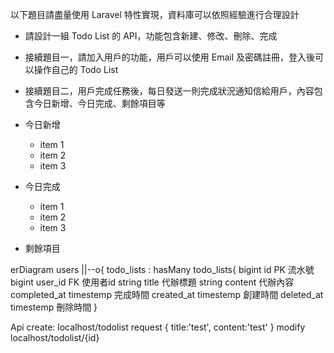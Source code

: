 以下題目請盡量使用 Laravel 特性實現，資料庫可以依照經驗進行合理設計

- 請設計一組 Todo List 的 API，功能包含新建、修改、刪除、完成

- 接續題目一，請加入用戶的功能，用戶可以使用 Email 及密碼註冊，登入後可以操作自己的 Todo List

- 接續題目二，用戶完成任務後，每日發送一則完成狀況通知信給用戶，內容包含今日新增、今日完成、剩餘項目等


- 今日新增
  - item 1
  - item 2
  - item 3
- 今日完成
  - item 1
  - item 2
  - item 3
- 剩餘項目

erDiagram
    users ||--o{ todo_lists : hasMany
    todo_lists{
        bigint id PK 流水號
        bigint user_id FK 使用者id
        string title 代辦標題
        string content 代辦內容
        completed_at timestemp 完成時間
        created_at timestemp 創建時間
        deleted_at timestemp 刪除時間
    }

Api
    create:
    localhost/todolist
    request
    {
        title:'test',
        content:'test'
    }
    modify
        localhost/todolist/{id}


